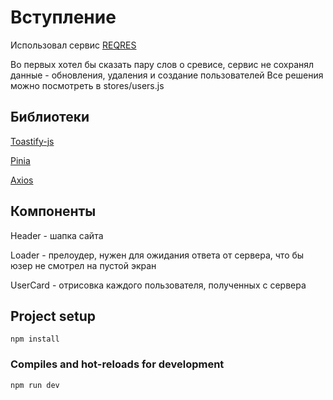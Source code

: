 # Вступление

Использовал сервис [REQRES](https://reqres.in/)

Во первых хотел бы сказать пару слов о сревисе, сервис не сохранял данные - обновления, удаления и создание пользователей
Все решения можно посмотреть в stores/users.js

## Библиотеки
[Toastify-js](https://apvarun.github.io/toastify-js/)

[Pinia](https://pinia.vuejs.org/)

[Axios](https://axios-http.com/docs/intro)

## Компоненты

Header - шапка сайта

Loader - прелоудер, нужен для ожидания ответа от сервера, что бы юзер не смотрел на пустой экран

UserCard - отрисовка каждого пользователя, полученных с сервера

## Project setup
```
npm install
```

### Compiles and hot-reloads for development
```
npm run dev
```